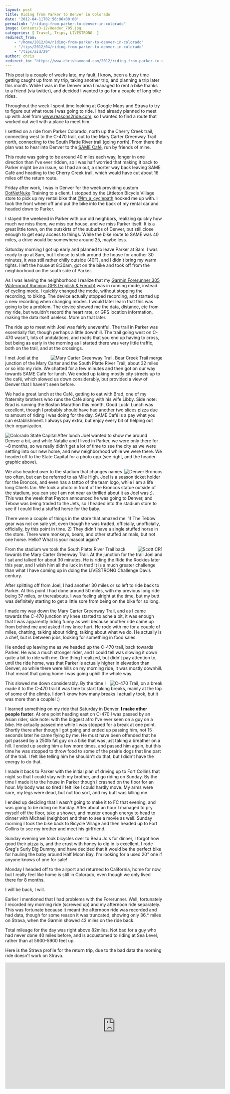 ```yaml
---
layout: post
title: Riding from Parker to Denver in Colorado
date: '2012-04-11T02:56:06+00:00'
permalink: "/riding-from-parker-to-denver-in-colorado"
image: Content/3-12/Header_705.jpg
categories: [ Travel, Trips, LIVESTRONG  ]
redirect_from: 
    - "/home/2012/04/riding-from-parker-to-denver-in-colorado"
    - "/tips/2012/04/riding-from-parker-to-denver-in-colorado"
    - "/tips/aid/29"
author: chris
redirect_to: "https://www.chrishammond.com/2012/riding-from-parker-to-denver-in-colorado"
---
```

This post is a couple of weeks late, my fault, I know, been a busy time getting caught up from my trip, taking another trip, and planning a trip later this month. While I was in the Denver area I managed to rent a bike thanks to a friend (via twitter), and decided I wanted to go for a couple of long bike rides.

Throughout the week I spent time looking at Google Maps and Strava to try to figure out what route I was going to ride. I had already planned to meet up with Joel from www.reasons2ride.com, so I wanted to find a route that worked out well with a place to meet him.

I settled on a ride from Parker Colorado, north up the Cherry Creek trail, connecting west to the C-470 trail, out to the Mary Carter Greenway Trail north, connecting to the South Platte River trail (going north). From there the plan was to hear into Denver to the <a href="https://www.soallmayeat.org/" target="_blank">SAME Café</a>, run by friends of mine.

This route was going to be around 40 miles each way, longer in one direction than I've ever ridden, so I was half worried that making it back to Parker might be an issue, so I had an out, a shorter way back leaving SAME Café and heading to the Cherry Creek trail, which would have cut about 16 miles off the return route.

Friday after work, I was in Denver for the week providing custom <a href="https://christoc.com/dotnetnuke/consulting" target="_blank">DotNetNuke</a> Training to a client, I stopped by the Littleton Bicycle Village store to pick up my rental bike that <a href="https://twitter.com/#!/Im_a_cyclepath" target="_blank">@Im_a_cyclepath</a> hooked me up with. I took the front wheel off and put the bike into the back of my rental car and headed down to Parker.

I stayed the weekend in Parker with our old neighbors, realizing quickly how much we miss them, we miss our house, and we miss Parker itself. It is a great little town, on the outskirts of the suburbs of Denver, but still close enough to get easy access to things. While the bike route to SAME was 40 miles, a drive would be somewhere around 25, maybe less.

Saturday morning I got up early and planned to leave Parker at 8am. I was ready to go at 8am, but I chose to stick around the house for another 30 minutes, it was still rather chilly outside (40F), and I didn't bring my warm tights. I left the house at 8:30am, got on the bike and took off from the neighborhood on the south side of Parker.

As I was leaving the neighborhood I realize that my [Garmin Forerunner 305 Waterproof Running GPS (English &amp; French)](https://amzn.to/4bhMTTs) was in running mode, instead of cycling mode. I quickly changed the mode, without stopping the recording, to biking. The device actually stopped recording, and started up a new recording when changing modes. I would later learn that this was going to be a problem. The device showed me the data, distance, etc from my ride, but wouldn't record the heart rate, or GPS location information, making the data itself useless. More on that later.

The ride up to meet with Joel was fairly uneventful. The trail in Parker was essentially flat, though perhaps a little downhill. The trail going west on C-470 wasn't, lots of undulations, and roads that you end up having to cross, but being as early in the morning as I started there was very little traffic, both on the trail, and at the crossings.

<a href="/portals/18/Content/3-12/trail_merge_1024.jpg" target="_blank"><img align="right" alt="Mary Carter Greenway Trail, Bear Creek Trail merge" src="/portals/18/Content/3-12/trail_merge_400.jpg" style="float: right;" /></a>I met Joel at the junction of the Mary Carter and the South Platte River Trail, about 32 miles or so into my ride. We chatted for a few minutes and then got on our way towards SAME Café for lunch. We ended up taking mostly city streets up to the café, which slowed us down considerably, but provided a view of Denver that I haven't seen before.

We had a great lunch at the Café, getting to eat with Brad, one of my fraternity brothers who runs the Café along with his wife Libby. Side note: Brad is running the Boston Marathon this month, Good Luck! Lunch was excellent, though I probably should have had another two slices pizza due to amount of riding I was doing for the day. SAME Café is a pay what you can establishment. I always pay extra, but enjoy every bit of helping out their organization.

<a href="/portals/18/Content/3-12/capital-1_1024.jpg" target="_blank"><img align="left" alt="Colorado State Capital" src="/portals/18/Content/3-12/capital-1_400.jpg" style="float: left;" /></a>After lunch Joel wanted to show me around Denver a bit, and while Natalie and I lived in Parker, we were only there for ~8 months, so we really didn't get a lot of time to see the city as we were settling into our new home, and new neighborhood while we were there. We headed off to the State Capital for a photo opp (see right, and the header graphic above).

<a href="/portals/18/Content/3-12/broncos.jpg" target="_blank"><img align="right" alt="Denver Broncos" src="/portals/18/Content/3-12/broncos_400.jpg" style="float: right;" /></a>We also headed over to the stadium that changes names too often, but can be referred to as Mile High. Joel is a season ticket holder for the Broncos, and even has a tattoo of the team logo, while I am a life long Chiefs fan. We took a photo in front of the Broncos statue outside of the stadium, you can see I am not near as thrilled about it as Joel was ;). This was the week that Peyton announced he was going to Denver, and Tebow was being traded to the Jets, so I headed into the stadium store to see if I could find a stuffed horse for the baby.

There were a couple of things in the store that amazed me. 1) The Tebow gear was not on sale yet, even though he was traded, officially, unofficially, officially, by this point in time. 2) They didn't have a single stuffed horse in the store. There were monkeys, bears, and other stuffed animals, but not one horse. Hello? What is your mascot again?

<a href="/portals/18/Content/3-12/bike_trail_merge_1024.jpg" target="_blank"><img align="right" alt="Scott CR1" src="/portals/18/Content/3-12/bike_trail_merge_400.jpg" style="float: right;" /></a>From the stadium we took the South Platte River Trail back towards the Mary Carter Greenway Trail. At the junction for the trail Joel and I sat and talked for about 30 minutes. He is riding the Ride the Rockies later this year, and I wish him all the luck in that! It is a much greater challenge than what I have coming up in doing the LIVESTRONG Challenge Davis century.

After splitting off from Joel, I had another 30 miles or so left to ride back to Parker. At this point I had done around 50 miles, with my previous long ride being 37 miles, or thereabouts. I was feeling alright at the time, but my butt was definitely starting to get a little sore from being on the bike for so long.

I made my way down the Mary Carter Greenway Trail, and as I came towards the C-470 junction my knee started to ache a bit, it was enough that I was apparently riding funny as well because another ride came up from behind me and asked if my knee hurt. He rode with me for a couple of miles, chatting, talking about riding, talking about what we do. He actually is a chef, but is between jobs, looking for something in food sales.

He ended up leaving me as we headed up the C-470 trail, back towards Parker. He was a much stronger rider, and I could tell was slowing it down quite a bit to ride with me. One thing I realized, but didn't pay attention to, until the ride home, was that Parker is actually higher in elevation than Denver, so while there were hills on my morning ride, it was mostly downhill. That meant that going home I was going uphill the whole way.

<img align="right" alt="C-470 Trail, on a break" src="/portals/18/Content/3-12/c470-trail-400.jpg" style="float: right;" />This slowed me down considerably. By the time I made it to the C-470 trail it was time to start taking breaks, mainly at the top of some of the climbs. I don't know how many breaks I actually took, but it was more than a couple! :)

I learned something on my ride that Saturday in Denver. <strong>I make other people faster</strong>. At one point heading east on C-470 I was passed by an Asian rider, side note: with the biggest afro I've ever seen on a guy on a bike. He actually passed me while I was stopped for a break at one point. Shortly there after though I got going and ended up passing him, not 15 seconds later he came flying by me. He must have been offended that he got passed by a 250lb fat guy on a bike that was just taking a breather on a hill. I ended up seeing him a few more times, and passed him again, but this time he was stopped to throw food to some of the prairie dogs that line part of the trail. I felt like telling him he shouldn't do that, but I didn't have the energy to do that.

I made it back to Parker with the initial plan of driving up to Fort Collins that night so that I could stay with my brother, and go riding on Sunday. By the time I made it to the house in Parker though I crashed on the floor for an hour. My body was so tired I felt like I could hardly move. My arms were sore, my legs were dead, but not too sort, and my butt was killing me.

I ended up deciding that I wasn't going to make it to FC that evening, and was going to be riding on Sunday. After about an hour I managed to pry myself off the floor, take a shower, and muster enough energy to head to dinner with Michael (neighbor) and then to see a movie as well. Sunday morning I took the bike back to Bicycle Village and then headed up to Fort Collins to see my brother and meet his girlfriend.

Sunday evening we took bicycles over to Beau Jo's for dinner, I forgot how good their pizza is, and the crust with honey to dip in is excellent. I rode Greg's Surly Big Dummy, and have decided that it would be the perfect bike for hauling the baby around Half Moon Bay. I'm looking for a used 20" one if anyone knows of one for sale!

Monday I headed off to the airport and returned to California, home for now, but I really feel like home is still in Colorado, even though we only lived there for 8 months.

I will be back, I will.

Earlier I mentioned that I had problems with the Forerunner. Well, fortunately I recorded my morning ride (screwed up) and my afternoon ride separately. This was fortunate because it meant the afternoon ride was recorded and had data, though for some reason it was truncated, showing only 36.* miles on Strava, when the Garmin showed 42 miles on the ride back.

Total mileage for the day was right above 82miles. Not bad for a guy who had never done 40 miles before, and is accustomed to riding at Sea Level, rather than at 5600-5900 feet up.

Here is the Strava profile for the return trip, due to the bad data the morning ride doesn't work on Strava.

<iframe allowtransparency="true" frameborder="0" height="405" scrolling="no" src="https://app.strava.com/runs/5858891/embed/8086b6ac6833d64ad9aee9939b2bc97890302572" width="705"></iframe>
